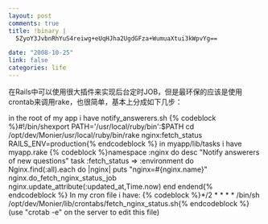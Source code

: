 ```yaml
--- 
layout: post
comments: true
title: !binary |
  5ZyoY3JvbnRhYuS4reiwg+eUqHJha2UgdGFza+WumuaXtui3kWpvYg==

date: "2008-10-25"
link: false
categories: life
---
```

在Rails中可以使用很大插件来实现后台定时JOB，但是最环保的应该是使用crontab来调用rake，也很简单，基本上分成如下几步：

in the root of my app i have notify_answerers.sh
{% codeblock %}#!/bin/shexport PATH='/usr/local/ruby/bin':$PATH  cd /opt/dev/Monier/usr/local/ruby/bin/rake  nginx:fetch_status  RAILS_ENV=production{% endcodeblock %}
in myapp/lib/tasks i have myapp.rake
{% codeblock %}namespace :nginx do  desc "Notify answerers of new questions"  task :fetch_status =&gt; :environment do    Nginx.find(:all).each do |nginx|      puts "nginx=#{nginx.name}"      nginx.do_fetch_nginx_status_job      nginx.update_attribute(:updated_at,Time.now)    end  endend{% endcodeblock %}
In my cron file i have:
{% codeblock %}*/2 * * * * /bin/sh /opt/dev/Monier/lib/crontabs/fetch_nginx_status.sh{% endcodeblock %}
(use "crotab -e" on the server to edit this file)
